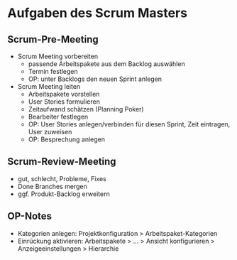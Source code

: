 # Aufgaben des Scrum Masters

## Scrum-Pre-Meeting
- Scrum Meeting vorbereiten
    - passende Arbeitspakete aus dem Backlog auswählen
    - Termin festlegen
    - OP: unter Backlogs den neuen Sprint anlegen
- Scrum Meeting leiten
    - Arbeitspakete vorstellen
    - User Stories formulieren
    - Zeitaufwand schätzen (Planning Poker)
    - Bearbeiter festlegen
    - OP: User Stories anlegen/verbinden für diesen Sprint, Zeit eintragen, User zuweisen
    - OP: Besprechung anlegen

## Scrum-Review-Meeting
- gut, schlecht, Probleme, Fixes
- Done Branches mergen 
- ggf. Produkt-Backlog erweitern

## OP-Notes
- Kategorien anlegen: Projektkonfiguration > Arbeitspaket-Kategorien
- Einrückung aktivieren: Arbeitspakete > ... > Ansicht konfigurieren > Anzeigeeinstellungen > Hierarchie